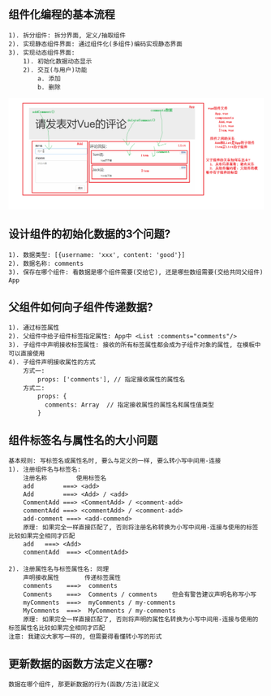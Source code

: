 ## 组件化编程的基本流程
	1). 拆分组件: 拆分界面, 定义/抽取组件
	2). 实现静态组件界面: 通过组件化(多组件)编码实现静态界面
	3). 实现动态组件界面:
		1). 初始化数据动态显示
		2). 交互(与用户)功能
			a. 添加
			b. 删除
![](./imgs/comments练习_分析.png)

## 设计组件的初始化数据的3个问题?
	1). 数据类型: [{username: 'xxx', content: 'good'}]
	2). 数据名称: comments
	3). 保存在哪个组件: 看数据是哪个组件需要(交给它), 还是哪些数组需要(交给共同父组件) App

## 父组件如何向子组件传递数据?
	1). 通过标签属性
	2). 父组件中给子组件标签指定属性: App中 <List :comments="comments"/>
	3). 子组件中声明接收标签属性: 接收的所有标签属性都会成为子组件对象的属性, 在模板中可以直接使用
	4). 子组件声明接收属性的方式
		方式一: 
			props: ['comments'], // 指定接收属性的属性名
		方式二:
			props: {
		      comments: Array  // 指定接收属性的属性名和属性值类型
		    }

## 组件标签名与属性名的大小问题
	基本规则: 写标签名或属性名时, 要么与定义的一样, 要么转小写中间用-连接
	1). 注册组件名与标签名: 
        注册名称        使用标签名
		add        ===> <add>    
		Add        ===> <Add> / <add>
		CommentAdd ===> <CommentAdd> / <comment-add>
		commentAdd ===> <commentAdd> / <comment-add>
		add-comment ===> <add-commend>
		原理: 如果完全一样直接匹配了, 否则将注册名称转换为小写中间用-连接与使用的标签比较如果完全相同才匹配
		add   ===> <Add>
		commentAdd  ===> <CommentAdd>

	2). 注册属性名与标签属性名: 同理
		声明接收属性	     传递标签属性
		comments    ===>  comments
		Comments    ===>  Comments / comments    但会有警告建议声明名称写小写
		myComments  ===>  myComments / my-comments
		MyComments  ===>  MyComments / my-comments
		原理: 如果完全一样直接匹配了, 否则将声明的属性名转换为小写中间用-连接与使用的标签属性名比较如果完全相同才匹配
	注意: 我建议大家写一样的, 但需要得看懂转小写的形式

## 更新数据的函数方法定义在哪?   
	数据在哪个组件, 那更新数据的行为(函数/方法)就定义
